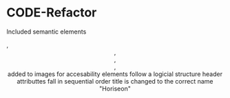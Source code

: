 # CODE-Refactor

Included semantic elements <footer>, <header>, <main>, <nav>, <section>
added <alt> to images for accesability
elements follow a logicial structure
header attributtes fall in sequential order
title is changed to the correct name "Horiseon"